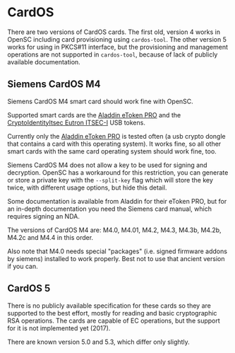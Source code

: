 # CardOS

There are two versions of CardOS cards. The first old, version 4 works in OpenSC including card provisioning using `cardos-tool`. The other version 5 works for using in PKCS#11 interface, but the provisioning and management operations are not supported in `cardos-tool`, because of lack of publicly available documentation.

## Siemens CardOS M4

Siemens CardOS M4 smart card should work fine with OpenSC.

Supported smart cards are the [Aladdin eToken PRO](Aladdin-eToken-PRO) and the [CryptoIdentityItsec Eutron ITSEC-I](Eutron-CryptoIdentity-ITSEC-I-ITSEC-P) USB tokens.

Currently only the [Aladdin eToken PRO](Aladdin-eToken-PRO) is tested often (a usb crypto dongle that contains a card with this operating system). It works fine, so all other smart cards with the same card operating system should work fine, too.

Siemens CardOS M4 does not allow a key to be used for signing and decryption. OpenSC has a workaround for this restriction, you can generate or store a private key with the `--split-key` flag which will store the key twice, with different usage options, but hide this detail.

Some documentation is available from Aladdin for their eToken PRO, but for an in-depth documentation you need the Siemens card manual, which requires signing an NDA.

The versions of CardOS M4 are: M4.0, M4.01, M4.2, M4.3, M4.3b, M4.2b, M4.2c and M4.4 in this order.

Also note that M4.0 needs special "packages" (i.e. signed firmware addons by siemens) installed to work properly. Best not to use that ancient version if you can.

## CardOS 5

There is no publicly available specification for these cards so they are supported to the best effort, mostly for reading and basic cryptographic RSA operations. The cards are capable of EC operations, but the support for it is not implemented yet (2017).

There are known version 5.0 and 5.3, which differ only slightly.
